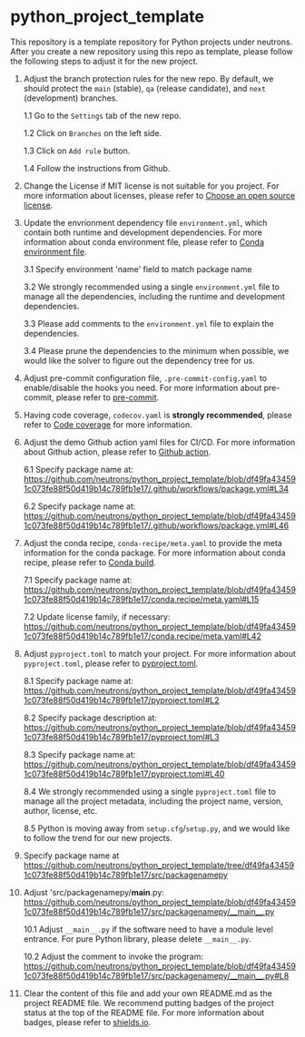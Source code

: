 # python_project_template
This repository is a template repository for Python projects under neutrons.
After you create a new repository using this repo as template, please follow the following steps to adjust it for the new project.

1. Adjust the branch protection rules for the new repo. By default, we should protect the `main` (stable), `qa` (release candidate), and `next` (development) branches.

    1.1 Go to the `Settings` tab of the new repo.

    1.2 Click on `Branches` on the left side.

    1.3 Click on `Add rule` button.

    1.4 Follow the instructions from Github.


2. Change the License if MIT license is not suitable for you project. For more information about licenses, please refer to [Choose an open source license](https://choosealicense.com/).


3. Update the envrionment dependency file `environment.yml`, which contain both runtime and development dependencies. For more information about conda environment file, please refer to [Conda environment file](https://docs.conda.io/projects/conda/en/latest/user-guide/tasks/manage-environments.html#creating-an-environment-file-manually).

    3.1 Specify environment 'name' field to match package name

    3.2 We strongly recommended using a single `environment.yml` file to manage all the dependencies, including the runtime and development dependencies.

    3.3 Please add comments to the `environment.yml` file to explain the dependencies.

    3.4 Please prune the dependencies to the minimum when possible, we would like the solver to figure out the dependency tree for us.


4. Adjust pre-commit configuration file, `.pre-commit-config.yaml` to enable/disable the hooks you need. For more information about pre-commit, please refer to [pre-commit](https://pre-commit.com/).


5. Having code coverage, `codecov.yaml` is **strongly recommended**, please refer to [Code coverage](https://coverage.readthedocs.io/en/coverage-5.5/) for more information.


6. Adjust the demo Github action yaml files for CI/CD. For more information about Github action, please refer to [Github action](https://docs.github.com/en/actions).

    6.1 Specify package name at: https://github.com/neutrons/python_project_template/blob/df49fa434591c073fe88f50d419b14c789fb1e17/.github/workflows/package.yml#L34

    6.2 Specify package name at: https://github.com/neutrons/python_project_template/blob/df49fa434591c073fe88f50d419b14c789fb1e17/.github/workflows/package.yml#L46


7. Adjust the conda recipe, `conda-recipe/meta.yaml` to provide the meta information for the conda package. For more information about conda recipe, please refer to [Conda build](https://docs.conda.io/projects/conda-build/en/latest/).

    7.1 Specify package name at: https://github.com/neutrons/python_project_template/blob/df49fa434591c073fe88f50d419b14c789fb1e17/conda.recipe/meta.yaml#L15

    7.2 Update license family, if necessary: https://github.com/neutrons/python_project_template/blob/df49fa434591c073fe88f50d419b14c789fb1e17/conda.recipe/meta.yaml#L42


8. Adjust `pyproject.toml` to match your project. For more information about `pyproject.toml`, please refer to [pyproject.toml](https://www.python.org/dev/peps/pep-0518/).

    8.1 Specify package name at: https://github.com/neutrons/python_project_template/blob/df49fa434591c073fe88f50d419b14c789fb1e17/pyproject.toml#L2

    8.2 Specify package description at: https://github.com/neutrons/python_project_template/blob/df49fa434591c073fe88f50d419b14c789fb1e17/pyproject.toml#L3

    8.3 Specify package name at: https://github.com/neutrons/python_project_template/blob/df49fa434591c073fe88f50d419b14c789fb1e17/pyproject.toml#L40
    
    8.4 We strongly recommended using a single `pyproject.toml` file to manage all the project metadata, including the project name, version, author, license, etc.

    8.5 Python is moving away from `setup.cfg`/`setup.py`, and we would like to follow the trend for our new projects.


9. Specify package name at  https://github.com/neutrons/python_project_template/tree/df49fa434591c073fe88f50d419b14c789fb1e17/src/packagenamepy


10. Adjust 'src/packagenamepy/__main__.py: https://github.com/neutrons/python_project_template/blob/df49fa434591c073fe88f50d419b14c789fb1e17/src/packagenamepy/__main__.py

    10.1 Adjust `__main__.py` if the software need to have a module level entrance. For pure Python library, please delete `__main__.py`.

    10.2 Adjust the comment to invoke the program: https://github.com/neutrons/python_project_template/blob/df49fa434591c073fe88f50d419b14c789fb1e17/src/packagenamepy/__main__.py#L8


11. Clear the content of this file and add your own README.md as the project README file. We recommend putting badges of the project status at the top of the README file. For more information about badges, please refer to [shields.io](https://shields.io/).
